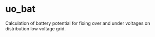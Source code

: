 # uo_bat
Calculation of battery potential for fixing over and under voltages on distribution low voltage grid.

